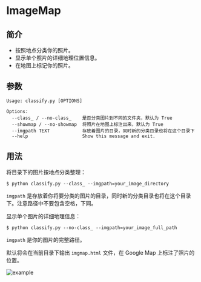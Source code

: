 # ImageMap

## 简介

- 按照地点分类你的照片。
- 显示单个照片的详细地理位置信息。
- 在地图上标记你的照片。

## 参数

```
Usage: classify.py [OPTIONS]

Options:
  --class_ / --no-class_    是否分类图片到不同的文件夹，默认为 True
  --showmap / --no-showmap  将照片在地图上标注出来，默认为 True
  --imgpath TEXT            存放着图片的目录，同时新的分类目录也将在这个目录下
  --help                    Show this message and exit.

```

## 用法

将目录下的图片按地点分类整理：

```shell
$ python classify.py --class_ --imgpath=your_image_directory
```

`imgpath` 是存放着你将要分类的图片的目录，同时新的分类目录也将在这个目录下。注意路径中不要包含空格，下同。

显示单个图片的详细地理信息：

```shell
$ python classify.py --no-class_ --imgpath=your_image_full_path
```

`imgpath` 是你的图片的完整路径。

默认将会在当前目录下输出 `imgmap.html` 文件，在 Google Map 上标注了照片的位置。

![example](http://i.imgur.com/CeVdfRK.png)
